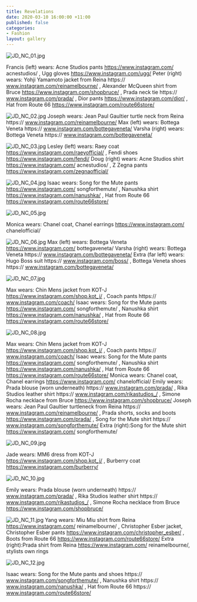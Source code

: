 ```yaml
---
title: Revelations
date: 2020-03-10 16:00:00 +11:00
published: false
categories:
- Fashion
layout: gallery
---
```


![JD_NC_01.jpg](/uploads/JD_NC_01.jpg)

Francis (left) wears: Acne Studios pants https://www.instagram.com/
acnestudios/ , Ugg gloves https://www.instagram.com/ugg/
Peter (right) wears: Yohji Yamamoto jacket from Reina https://
www.instagram.com/reinamelbourne/ , Alexander McQueen shirt from Bruce
https://www.instagram.com/shopbruce/ , Prada neck tie https://
www.instagram.com/prada/ , Dior pants https://www.instagram.com/dior/ , Hat
from Route 66 https://www.instagram.com/route66store/

![JD_NC_02.jpg](/uploads/JD_NC_02.jpg)
Joseph wears: Jean Paul Gaultier turtle neck from Reina https://
www.instagram.com/reinamelbourne/
Max (left) wears: Bottega Veneta https://
www.instagram.com/bottegaveneta/
Varsha (right) wears: Bottega Veneta https://
www.instagram.com/bottegaveneta/

![JD_NC_03.jpg](/uploads/JD_NC_03.jpg)
Lesley (left) wears: Raey coat https://www.instagram.com/raeyofficial/ , Fendi
shoes https://www.instagram.com/fendi/
Doug (right) wears: Acne Studios shirt https://www.instagram.com/
acnestudios/ , Z Zegna pants https://www.instagram.com/zegnaofficial/


![JD_NC_04.jpg](/uploads/JD_NC_04.jpg)
Isaac wears: Song for the Mute pants https://www.instagram.com/
songforthemute/ , Nanushka shirt https://www.instagram.com/nanushka/ ,
Hat from Route 66 https://www.instagram.com/route66store/


![JD_NC_05.jpg](/uploads/JD_NC_05.jpg)

Monica wears: Chanel coat, Chanel earrings https://www.instagram.com/
chanelofficial/

![JD_NC_06.jpg](/uploads/JD_NC_06.jpg)
Max (left) wears: Bottega Veneta https://www.instagram.com/
bottegaveneta/
Varsha (right) wears: Bottega Veneta https://
www.instagram.com/bottegaveneta/
Extra (far left) wears: Hugo Boss suit https://
www.instagram.com/boss/ , Bottega Veneta shoes https://
www.instagram.com/bottegaveneta/

![JD_NC_07.jpg](/uploads/JD_NC_07.jpg)

Max wears: Chin Mens jacket from KOT-J
https://www.instagram.com/shop.kot_j/ , Coach pants https://
www.instagram.com/coach/
Isaac wears: Song for the Mute pants https://www.instagram.com/
songforthemute/ , Nanushka shirt https://www.instagram.com/nanushka/ ,
Hat from Route 66 https://www.instagram.com/route66store/


![JD_NC_08.jpg](/uploads/JD_NC_08.jpg)

Max wears: Chin Mens jacket from KOT-J
https://www.instagram.com/shop.kot_j/ , Coach pants https://
www.instagram.com/coach/
Isaac wears: Song for the Mute pants https://www.instagram.com/
songforthemute/ , Nanushka shirt https://www.instagram.com/nanushka/ ,
Hat from Route 66 https://www.instagram.com/route66store/
Monica wears: Chanel coat, Chanel earrings https://www.instagram.com/
chanelofficial/
Emily wears: Prada blouse (worn underneath) https://
www.instagram.com/prada/ , Rika Studios leather shirt https://
www.instagram.com/rikastudios_/ , Simone Rocha necklace from Bruce
https://www.instagram.com/shopbruce/
Joseph wears: Jean Paul Gaultier turtleneck from Reina https://
www.instagram.com/reinamelbourne/ , Prada shorts, socks and boots
https://www.instagram.com/prada/ , Song for the Mute shirt https://
www.instagram.com/songforthemute/
Extra (right):Song for the Mute shirt https://www.instagram.com/
songforthemute/

![JD_NC_09.jpg](/uploads/JD_NC_09.jpg)

Jade wears: MM6 dress from KOT-J https://www.instagram.com/shop.kot_j/ ,
Burberry coat https://www.instagram.com/burberry/

![JD_NC_10.jpg](/uploads/JD_NC_10.jpg)

Emily wears: Prada blouse (worn underneath) https://
www.instagram.com/prada/ , Rika Studios leather shirt https://
www.instagram.com/rikastudios_/ , Simone Rocha necklace from Bruce
https://www.instagram.com/shopbruce/

![JD_NC_11.jpg](/uploads/JD_NC_11.jpg)
Yang wears: Miu Miu shirt from Reina https://www.instagram.com/
reinamelbourne/ , Christopher Esber jacket, Christopher Esber pants
https://www.instagram.com/christopher_esber/ , Boots from Route 66
https://www.instagram.com/route66store/
Extra (right):Prada shirt from Reina https://www.instagram.com/
reinamelbourne/, stylists own rings


![JD_NC_12.jpg](/uploads/JD_NC_12.jpg)

Isaac wears: Song for the Mute pants and shoes https://
www.instagram.com/songforthemute/ , Nanushka shirt https://
www.instagram.com/nanushka/ , Hat from Route 66 https://
www.instagram.com/route66store/